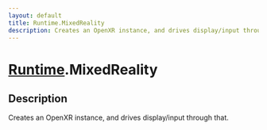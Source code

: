 ```yaml
---
layout: default
title: Runtime.MixedReality
description: Creates an OpenXR instance, and drives display/input through that.
---
```

# [Runtime]({{site.url}}/Pages/Reference/Runtime.html).MixedReality

## Description
Creates an OpenXR instance, and drives display/input
through that.

